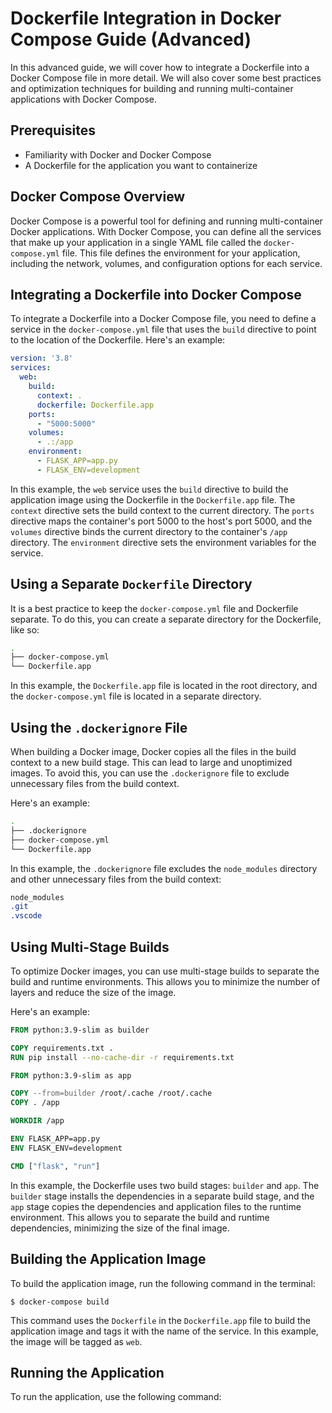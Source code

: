
Dockerfile Integration in Docker Compose Guide (Advanced)
======================================================

In this advanced guide, we will cover how to integrate a Dockerfile into a Docker Compose file in more detail. We will also cover some best practices and optimization techniques for building and running multi-container applications with Docker Compose.

Prerequisites
-------------

* Familiarity with Docker and Docker Compose
* A Dockerfile for the application you want to containerize

Docker Compose Overview
-----------------------

Docker Compose is a powerful tool for defining and running multi-container Docker applications. With Docker Compose, you can define all the services that make up your application in a single YAML file called the `docker-compose.yml` file. This file defines the environment for your application, including the network, volumes, and configuration options for each service.

Integrating a Dockerfile into Docker Compose
----------------------------------------

To integrate a Dockerfile into a Docker Compose file, you need to define a service in the `docker-compose.yml` file that uses the `build` directive to point to the location of the Dockerfile. Here's an example:
```yaml
version: '3.8'
services:
  web:
    build:
      context: .
      dockerfile: Dockerfile.app
    ports:
      - "5000:5000"
    volumes:
      - .:/app
    environment:
      - FLASK_APP=app.py
      - FLASK_ENV=development
```
In this example, the `web` service uses the `build` directive to build the application image using the Dockerfile in the `Dockerfile.app` file. The `context` directive sets the build context to the current directory. The `ports` directive maps the container's port 5000 to the host's port 5000, and the `volumes` directive binds the current directory to the container's `/app` directory. The `environment` directive sets the environment variables for the service.

Using a Separate `Dockerfile` Directory
---------------------------------------

It is a best practice to keep the `docker-compose.yml` file and Dockerfile separate. To do this, you can create a separate directory for the Dockerfile, like so:
```bash
.
├── docker-compose.yml
└── Dockerfile.app
```
In this example, the `Dockerfile.app` file is located in the root directory, and the `docker-compose.yml` file is located in a separate directory.

Using the `.dockerignore` File
-----------------------------

When building a Docker image, Docker copies all the files in the build context to a new build stage. This can lead to large and unoptimized images. To avoid this, you can use the `.dockerignore` file to exclude unnecessary files from the build context.

Here's an example:
```bash
.
├── .dockerignore
├── docker-compose.yml
└── Dockerfile.app
```
In this example, the `.dockerignore` file excludes the `node_modules` directory and other unnecessary files from the build context:
```css
node_modules
.git
.vscode
```
Using Multi-Stage Builds
-------------------------

To optimize Docker images, you can use multi-stage builds to separate the build and runtime environments. This allows you to minimize the number of layers and reduce the size of the image.

Here's an example:
```Dockerfile
FROM python:3.9-slim as builder

COPY requirements.txt .
RUN pip install --no-cache-dir -r requirements.txt

FROM python:3.9-slim as app

COPY --from=builder /root/.cache /root/.cache
COPY . /app

WORKDIR /app

ENV FLASK_APP=app.py
ENV FLASK_ENV=development

CMD ["flask", "run"]
```
In this example, the Dockerfile uses two build stages: `builder` and `app`. The `builder` stage installs the dependencies in a separate build stage, and the `app` stage copies the dependencies and application files to the runtime environment. This allows you to separate the build and runtime dependencies, minimizing the size of the final image.

Building the Application Image
-----------------------------

To build the application image, run the following command in the terminal:
```
$ docker-compose build
```
This command uses the `Dockerfile` in the `Dockerfile.app` file to build the application image and tags it with the name of the service. In this example, the image will be tagged as `web`.

Running the Application
---------------------

To run the application, use the following command:
